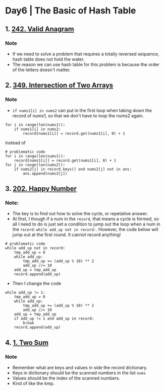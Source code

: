 # Day6 | The Basic of Hash Table 

## 1. [242. Valid Anagram](https://leetcode.com/problems/valid-anagram/)
### Note
- If we need to solve a problem that requires a totally reversed sequence, hash table does not hold the water.
- The reason we can use hash table for this problem is because the order of the letters doesn't matter.

## 2. [349. Intersection of Two Arrays](https://leetcode.com/problems/intersection-of-two-arrays/)
### Note
- `if nums1[i] in nums2` can put in the first loop when taking down the record of nums1, so that we don't have to loop the nums2 again.
```
for i in range(len(nums1)):
	if nums1[i] in nums2:
		record[nums1[i]] = record.get(nums1[i], 0) + 1
```
instead of 
```
# problematic code
for i in range(len(nums1)):
	record[nums1[i]] = record.get(nums1[i], 0) + 1
for j in range(len(nums2)):
	if nums2[j] in record.keys() and nums2[j] not in ans:
		ans.append(nums2[j])
```

## 3. [202. Happy Number](https://leetcode.com/problems/happy-number/)
### Note:
- The key is to find out how to solve the cycle, or repetative answer.
- At first, I though if a num in the `record`, that means a cycle is formed, so all I need to do is just set a condition to jump out the loop when  a num in the `record`: `while add_up not in record:`. However, the code below will jump out at the first round. It cannot record anything! 
```
# problematic code
while add_up not in record:
	tmp_add_up = 0
	while add_up:
		tmp_add_up += (add_up % 10) ** 2
		add_up //= 10
	add_up = tmp_add_up
	record.append(add_up) 
```
- Then I change the code
```
while add_up != 1:
	tmp_add_up = 0
	while add_up:
		tmp_add_up += (add_up % 10) ** 2
		add_up //= 10
	add_up = tmp_add_up
	if add_up != 1 and add_up in record:
		break
	record.append(add_up)
```

## 4. [1. Two Sum](https://leetcode.com/problems/two-sum/)
### Note
- Remember what are keys and values in side the record dictionary.
- Keys in dictionary should be the scanned numbers in the list `nums`
- Values should be the index of the scanned numbers.
- Kind of like the kmp.

